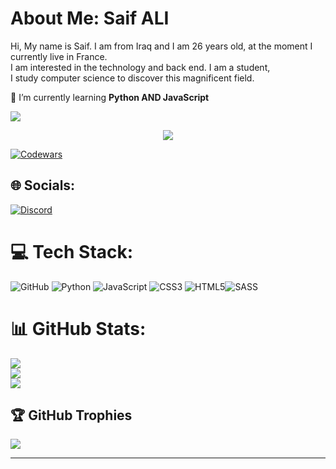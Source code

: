 # About Me: Saif ALI
Hi, My name is Saif. I am from Iraq and I am 26 years old, at the moment I currently live in France. <br>I am interested in the technology and back end. I am a student,<br> I study computer science to discover this magnificent field.<br>

🌱  I’m currently learning **Python AND JavaScript**

[![](https://visitcount.itsvg.in/api?id=saif-ali96&icon=5&color=7)](https://visitcount.itsvg.in)

<P align="center"> <img src="https://i.gifer.com/origin/5e/5e6b6425c5ce19dd426fd669e4b3f3a5.gif"</p>
  
  [![Codewars](https://www.codewars.com/users/Saif-96/badges/large)](https://www.codewars.com/users/Saif-96)

## 🌐 Socials:
[![Discord](https://img.shields.io/badge/Discord-%237289DA.svg?logo=discord&logoColor=white)](https://discord.gg/saif#9572) 

# 💻 Tech Stack:

![GitHub](https://img.shields.io/badge/GitHub-100000?style=for-the-badge&logo=github&logoColor=white)
![Python](https://img.shields.io/badge/python-3670A0?style=for-the-badge&logo=python&logoColor=ffdd54) ![JavaScript](https://img.shields.io/badge/javascript-%23323330.svg?style=for-the-badge&logo=javascript&logoColor=%23F7DF1E) ![CSS3](https://img.shields.io/badge/css3-%231572B6.svg?style=for-the-badge&logo=css3&logoColor=white) ![HTML5](https://img.shields.io/badge/html5-%23E34F26.svg?style=for-the-badge&logo=html5&logoColor=white)![SASS](https://img.shields.io/badge/SASS-hotpink.svg?style=for-the-badge&logo=SASS&logoColor=white)
# 📊 GitHub Stats:
![](https://github-readme-stats.vercel.app/api?username=saif-ali96&theme=radical&hide_border=false&include_all_commits=false&count_private=false)<br/>
![](https://github-readme-streak-stats.herokuapp.com/?user=saif-ali96&theme=radical&hide_border=false)<br/>
![](https://github-readme-stats.vercel.app/api/top-langs/?username=saif-ali96&theme=radical&hide_border=false&include_all_commits=false&count_private=false&layout=compact)

## 🏆 GitHub Trophies
![](https://github-profile-trophy.vercel.app/?username=saif-ali96&theme=radical&no-frame=false&no-bg=true&margin-w=4)


<!-- Proudly created with GPRM ( https://gprm.itsvg.in ) -->

---








